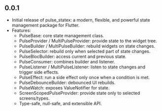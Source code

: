 ## 0.0.1

- Initial release of pulse_statex: a modern, flexible, and powerful state management package for Flutter.
- Features:
  - PulseBase: core state management class.
  - PulseProvider / MultiPulseProvider: provide state to the widget tree.
  - PulseBuilder / MultiPulseBuilder: rebuild widgets on state changes.
  - PulseSelector: rebuild only when selected part of state changes.
  - PulseBlocBuilder: access current and previous state.
  - PulseConsumer: combines builder and listener.
  - PulseListener / MultiPulseListener: listen to state changes and trigger side effects.
  - PulseEffect: run a side effect only once when a condition is met.
  - PulseDebounceBuilder: debounced UI rebuilds.
  - PulseWatch: exposes ValueNotifier for state.
  - ScreenScopedPulseProvider: provide state only to selected screens/types.
  - Type-safe, null-safe, and extensible API.
